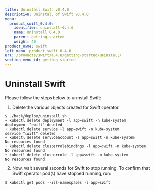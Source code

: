 ```yaml
---
title: Uninstall Swift v0.4.0
description: Uninstall of Swift v0.4.0
menu:
  product_swift_0.4.0:
    identifier: uninstall-0.4.0
    name: Uninstall 0.4.0
    parent: getting-started
    weight: 40
product_name: swift
left_menu: product_swift_0.4.0
url: /products/swift/0.4.0/getting-started/uninstall/
section_menu_id: getting-started
---
```


# Uninstall Swift
Please follow the steps below to uninstall Swift:

1. Delete the various objects created for Swift operator.
```console
$ ./hack/deploy/uninstall.sh
+ kubectl delete deployment -l app=swift -n kube-system
deployment "swift" deleted
+ kubectl delete service -l app=swift -n kube-system
service "swift" deleted
+ kubectl delete serviceaccount -l app=swift -n kube-system
No resources found
+ kubectl delete clusterrolebindings -l app=swift -n kube-system
No resources found
+ kubectl delete clusterrole -l app=swift -n kube-system
No resources found
```

2. Now, wait several seconds for Swift to stop running. To confirm that Swift operator pod(s) have stopped running, run:
```console
$ kubectl get pods --all-namespaces -l app=swift
```
